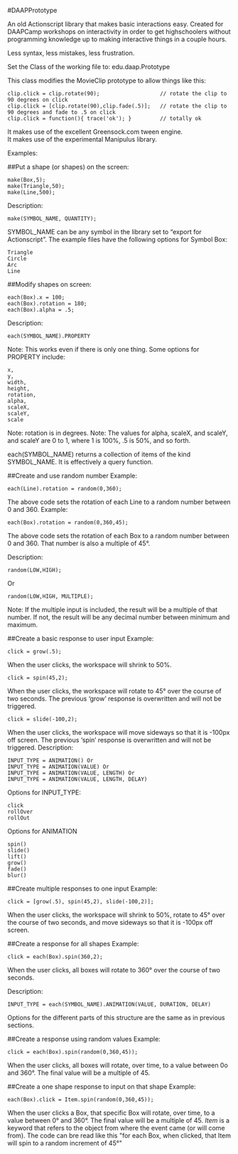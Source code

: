 #DAAPPrototype

An old Actionscript library that makes basic interactions easy. 
Created for DAAPCamp workshops on interactivity in order to get highschoolers without programming knowledge up to making interactive things in a couple hours.

Less syntax, less mistakes, less frustration.
	
Set the Class of the working file to: edu.daap.Prototype
	
This class modifies the MovieClip prototype to allow things like this: 

	clip.click = clip.rotate(90);					// rotate the clip to 90 degrees on click
	clip.click = [clip.rotate(90),clip.fade(.5)];	// rotate the clip to 90 degrees and fade to .5 on click
	clip.click = function(){ trace('ok'); }			// totally ok


It makes use of the excellent Greensock.com tween engine.	
It makes use of the experimental Manipulus library. 


Examples:

##Put a shape (or shapes) on the screen:

	make(Box,5);
	make(Triangle,50);
	make(Line,500);
	
Description:

	make(SYMBOL_NAME, QUANTITY);

SYMBOL_NAME can be any symbol in the library set to “export for Actionscript”.
The example files have the following options for Symbol Box:

	Triangle
	Circle
	Arc
	Line
	
##Modify shapes on screen:

	each(Box).x = 100;
	each(Box).rotation = 180;
	each(Box).alpha = .5;

Description:

	each(SYMBOL_NAME).PROPERTY

Note: This works even if there is only one thing. Some options for PROPERTY include:

	x,
	y,
	width,
	height,
	rotation,
	alpha,
	scaleX,
	scaleY,
	scale
	
Note: rotation is in degrees.
Note: The values for alpha, scaleX, and scaleY, and scaleY are 0 to 1, where 1 is 100%, .5 is 50%, and so forth.

each(SYMBOL_NAME) returns a collection of items of the kind SYMBOL_NAME. It is effectively a query function.

##Create and use random number
Example:

	each(Line).rotation = random(0,360);

The above code sets the rotation of each Line to a random number between 0 and 360.
Example:

	each(Box).rotation = random(0,360,45);

The above code sets the rotation of each Box to a random number between 0 and 360.
That number is also a multiple of 45°.



Description:

	random(LOW,HIGH);
 
 Or
 
	random(LOW,HIGH, MULTIPLE);
	
Note: If the multiple input is included, the result will be a multiple of that number. If not, the result will be any decimal number between minimum and maximum.
 
##Create a basic response to user input
Example:

	click = grow(.5);
	
When the user clicks, the workspace will shrink to 50%.

	click = spin(45,2);
	
When the user clicks, the workspace will rotate to 45° over the course of two seconds.
The previous ‘grow’ response is overwritten and will not be triggered.

	click = slide(-100,2);
	
When the user clicks, the workspace will move sideways so that it is -100px off screen.
The previous ‘spin’ response is overwritten and will not be triggered.
Description:

	INPUT_TYPE = ANIMATION() Or
	INPUT_TYPE = ANIMATION(VALUE) Or
	INPUT_TYPE = ANIMATION(VALUE, LENGTH) Or
	INPUT_TYPE = ANIMATION(VALUE, LENGTH, DELAY) 

Options for INPUT_TYPE:

	click
	rollOver
	rollOut
             
Options for ANIMATION
             
	spin()
	slide()
	lift()
	grow()
	fade()
	blur()
             
##Create multiple responses to one input
Example:
	
	click = [grow(.5), spin(45,2), slide(-100,2)];
	
When the user clicks, the workspace will shrink to 50%, rotate to 45° over the course of two seconds, and move sideways so that it is -100px off screen.

##Create a response for all shapes
Example:

	click = each(Box).spin(360,2);
	
When the user clicks, all boxes will rotate to 360° over the course of two seconds.

Description:

	INPUT_TYPE = each(SYMBOL_NAME).ANIMATION(VALUE, DURATION, DELAY) 
	
Options for the different parts of this structure are the same as in previous sections.

##Create a response using random values
Example:

	click = each(Box).spin(random(0,360,45));
	
When the user clicks, all boxes will rotate, over time, to a value between 0o and 360°. The
final value will be a multiple of 45.

##Create a one shape response to input on that shape
Example:

	each(Box).click = Item.spin(random(0,360,45));

When the user clicks a Box, that specific Box will rotate, over time, to a value between 0° and 360°. The final value will be a multiple of 45. *Item* is a keyword that refers to the object from where the event came (or will come from). The code can bre read like this "for each Box, when clicked, that Item will spin to a random increment of 45°"

